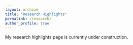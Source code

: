 ```yaml
---
layout: archive
title: "Research Highlights"
permalink: /research/
author_profile: true
---
```



My research highlights page is currently under construction.
